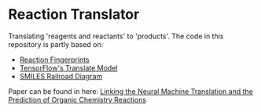 # Reaction Translator

Translating 'reagents and reactants' to 'products'.
The code in this repository is partly based on:
* [Reaction Fingerprints](https://github.com/jnwei/neural_reaction_fingerprint)
* [TensorFlow's Translate Model](https://github.com/tensorflow/tensorflow/tree/v0.10.0/tensorflow/models/rnn/translate)
* [SMILES Railroad Diagram](https://metamolecular.com/cheminformatics/smiles/railroad-diagram/index.xhtml)

Paper can be found in here:
[Linking the Neural Machine Translation and the Prediction of Organic Chemistry Reactions](http://arxiv.org/abs/1612.09529)
